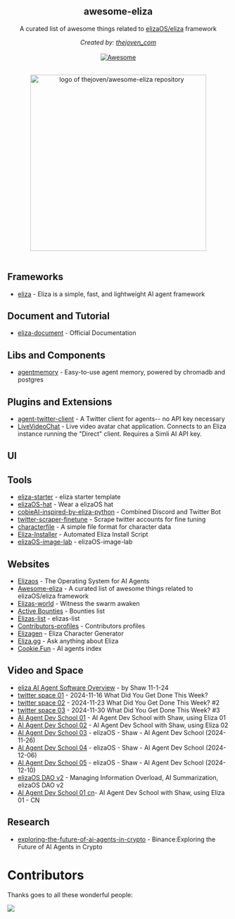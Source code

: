 <h2 align='center'>awesome-eliza</h2>

<p align='center'>
A curated list of awesome things related to <a href='https://github.com/elizaOS/eliza' target="_blank">elizaOS/eliza</a> framework
<br>

<p align='center'>
<i>Created by: <a href='https://x.com/thejoven_com' target="_blank">thejoven_com</a></i>
<br><br>

<a href='https://github.com/thejoven/awesome-eliza/' target="_blank">
<img src='https://cdn.rawgit.com/sindresorhus/awesome/d7305f38d29fed78fa85652e3a63e154dd8e8829/media/badge.svg' alt='Awesome'>
</a>
</p>
<p align="center">
  <br>
  <img width="400" src="https://raw.githubusercontent.com/thejoven/awesome-eliza/refs/heads/main/assets/eliza-logo.jpg" alt="logo of thejoven/awesome-eliza repository">
  <br>
  <br>
</p>

## Frameworks
- [eliza](https://github.com/elizaOS/eliza) - Eliza is a simple, fast, and lightweight AI agent framework

## Document and Tutorial
- [eliza-document](https://elizaOS.github.io/eliza/docs/intro) - Official Documentation

## Libs and Components
- [agentmemory](https://github.com/elizaOS/agentmemory) - Easy-to-use agent memory, powered by chromadb and postgres

## Plugins and Extensions
- [agent-twitter-client](https://github.com/elizaOS/agent-twitter-client) - A Twitter client for agents-- no API key necessary
- [LiveVideoChat](https://github.com/elizaOS/LiveVideoChat) - Live video avatar chat application. Connects to an Eliza instance running the "Direct" client. Requires a Simli AI API key.

## UI

## Tools
- [eliza-starter](https://github.com/elizaOS/eliza-starter) - eliza starter template
- [elizaOS-hat](https://rubyfields.github.io/elizaOS-hat/) - Wear a elizaOS hat
- [cobieAI-inspired-by-eliza-python](https://github.com/pzeasy/CobieAI-inspired-by-eliza-python) - Combined Discord and Twitter Bot
- [twitter-scraper-finetune](https://github.com/elizaOS/twitter-scraper-finetune) - Scrape twitter accounts for fine tuning
- [characterfile](https://github.com/elizaOS/characterfile) - A simple file format for character data
- [Eliza-Installer](https://github.com/HowieDuhzit/Eliza-Installer) - Automated Eliza Install Script
- [elizaOS-image-lab](https://rubyfields.github.io/elizaOS-image-lab/) - elizaOS-image-lab
<!-- This link is 404 💀 -->
<!-- Can I delete it? -->
  
## Websites
- [Elizaos](https://elizaos.ai) - The Operating System for AI Agents
- [Awesome-eliza](https://awesome.eliza.fyi) - A curated list of awesome things related to elizaOS/eliza framework
- [Elizas-world](https://github.com/elizaOS/elizas-world) - Witness the swarm awaken
- [Active Bounties](https://elizaOS.github.io/website) - Bounties list
- [Elizas-list](https://github.com/elizaOS/elizas-list) - elizas-list
- [Contributors-profiles](https://elizaOS.github.io/profiles/) - Contributors profiles
- [Elizagen](https://elizagen.howieduhzit.best/) - Eliza Character Generator
- [Eliza.gg](https://eliza.gg/) - Ask anything about Eliza
- [Cookie.Fun](https://www.cookie.fun/en/ecosystem/eliza) - AI agents index

## Video and Space
- [eliza AI Agent Software Overview](https://www.youtube.com/watch?v=xmlsILjX23s) -  by Shaw 11-1-24
- [twitter space 01](https://x.com/elizaOSdao/status/1857495347179688235) - 2024-11-16 What Did You Get Done This Week?
- [twitter space 02](https://x.com/elizaOSdao/status/1860092467997212710) - 2024-11-23 What Did You Get Done This Week? #2
- [twitter space 03](https://x.com/elizaOSdao/status/1862609655509176778) - 2024-11-30 What Did You Get Done This Week? #3
- [AI Agent Dev School 01](https://www.youtube.com/watch?v=ArptLpQiKfI) - AI Agent Dev School with Shaw, using Eliza 01
- [AI Agent Dev School 02](https://www.youtube.com/watch?v=AC3h_KzLARo) - AI Agent Dev School with Shaw, using Eliza 02
- [AI Agent Dev School 03](https://www.youtube.com/watch?v=X1aFEOaGcYE) - elizaOS - Shaw - AI Agent Dev School (2024-11-26)
- [AI Agent Dev School 04](https://www.youtube.com/watch?v=Y1DiqSVy4aU) - elizaOS - Shaw - AI Agent Dev School (2024-12-06)
- [AI Agent Dev School 05](https://www.youtube.com/watch?v=6I9e9pJprDI) - elizaOS - Shaw - AI Agent Dev School (2024-12-10)
- [elizaOS DAO v2](https://www.youtube.com/watch?v=-2PD3uk0Hz4) - Managing Information Overload, AI Summarization, elizaOS DAO v2
- [AI Agent Dev School 01 cn](https://www.youtube.com/watch?v=0CB_u6J9_Bo)- AI Agent Dev School with Shaw, using Eliza 01 - CN

## Research
- [exploring-the-future-of-ai-agents-in-crypto](https://www.binance.com/en/research/analysis/exploring-the-future-of-ai-agents-in-crypto) - Binance:Exploring the Future of AI Agents in Crypto

# Contributors

Thanks goes to all these wonderful people:

<a href="https://github.com/thejoven/awesome-eliza/graphs/contributors">
  <img src="https://contrib.rocks/image?repo=thejoven/awesome-eliza" />
</a>
